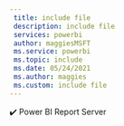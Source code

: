 ```yaml
---
 title: include file
 description: include file
 services: powerbi
 author: maggiesMSFT
 ms.service: powerbi
 ms.topic: include
 ms.date: 05/24/2021
 ms.author: maggies
 ms.custom: include file
---
```


✔️&nbsp;Power BI Report Server